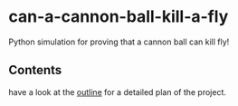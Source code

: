 # can-a-cannon-ball-kill-a-fly
Python simulation for proving that a cannon ball can kill fly!

## Contents
have a look at the [outline](outline.md) for a detailed plan of the project.
